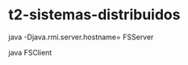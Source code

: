 # t2-sistemas-distribuidos

java -Djava.rmi.server.hostname=<ip address> FSServer
  
java FSClient <ip address>
